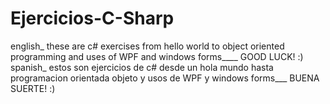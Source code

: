 # Ejercicios-C-Sharp
english_ these are c# exercises from hello world to object oriented programming and uses of WPF and windows forms____ GOOD LUCK! :)
spanish_ estos son ejercicios de c# desde un hola mundo hasta programacion orientada objeto y usos de WPF y windows forms___ BUENA SUERTE! :)

